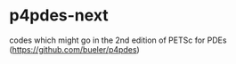 # p4pdes-next
codes which might go in the 2nd edition of PETSc for PDEs (https://github.com/bueler/p4pdes)
